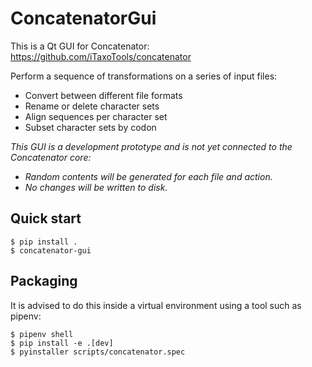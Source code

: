 # ConcatenatorGui

This is a Qt GUI for Concatenator: <https://github.com/iTaxoTools/concatenator>

Perform a sequence of transformations on a series of input files:

* Convert between different file formats
* Rename or delete character sets
* Align sequences per character set
* Subset character sets by codon

_This GUI is a development prototype and is not yet connected to the Concatenator core:_

* _Random contents will be generated for each file and action._
* _No changes will be written to disk._

## Quick start

```
$ pip install .
$ concatenator-gui
```

## Packaging

It is advised to do this inside a virtual environment using a tool such as pipenv:

```
$ pipenv shell
$ pip install -e .[dev]
$ pyinstaller scripts/concatenator.spec
```
